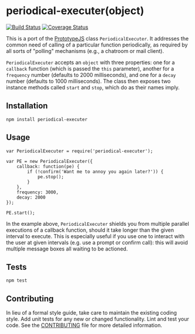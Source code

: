 periodical-executer(object)
========================================

[![Build Status](https://travis-ci.org/ramumb/periodical-executer.svg?branch=master)](https://travis-ci.org/ramumb/periodical-executer)
[![Coverage Status](https://coveralls.io/repos/github/ramumb/periodical-executer/badge.svg?branch=master)](https://coveralls.io/github/ramumb/periodical-executer?branch=master)

This is a port of the [PrototypeJS](http://prototypejs.org/) class `PeriodicalExecuter`.
It addresses the common need of calling of a particular function periodically, as
required by all sorts of "polling" mechanisms (e.g., a chatroom or mail client).

`PeriodicalExecuter` accepts an `object` with three properties: one for a `callback`
function (which is passed the `this` parameter), another for a `frequency` number
(defaults to 2000 milliseconds), and one for a `decay` number (defaults to 1000
milliseconds).  The class then exposes two instance methods called `start` and
`stop`, which do as their names imply.

## Installation

  `npm install periodical-executer`

## Usage

    var PeriodicalExecuter = require('periodical-executer');

    var PE = new PeriodicalExecuter({
        callback: function(pe) {
            if (!confirm('Want me to annoy you again later?')) {
                pe.stop();
            }
        },
        frequency: 3000,
        decay: 2000
    });
    
    PE.start();

  In the example above, `PeriodicalExecuter` shields you from multiple parallel
  executions of a callback function, should it take longer than the given interval
  to execute.  This is especially useful if you use one to interact with the user
  at given intervals (e.g. use a prompt or confirm call): this will avoid multiple
  message boxes all waiting to be actioned.

## Tests

  `npm test`

## Contributing

In lieu of a formal style guide, take care to maintain the existing coding
style. Add unit tests for any new or changed functionality. Lint and test your
code.  See the [CONTRIBUTING](CONTRIBUTING.md) file for more detailed information.
